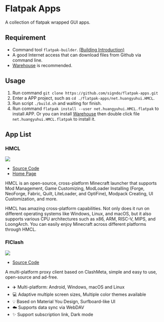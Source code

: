 # Flatpak Apps

A collection of flatpak wrapped GUI apps.

## Requirement

- Command tool `flatpak-builder`. [(Building Introduction)](https://docs.flatpak.org/en/latest/building-introduction.html)
- A good Internet access that can download files from Github via command line.
- [Warehouse](https://flathub.org/apps/io.github.flattool.Warehouse) is recommended.

## Usage

1. Run command `git clone https://github.com/signdo/flatpak-apps.git`
2. Enter a APP project, such as `cd ./flatpak-apps/net.huangyuhui.HMCL`.
3. Run script `./build.sh` and waiting for finish.
4. Run command `flatpak install --user net.huangyuhui.HMCL.flatpak` to install APP. Or you can install [Warehouse](https://flathub.org/apps/io.github.flattool.Warehouse) then double click file `net.huangyuhui.HMCL.flatpak` to install it.

## App List

### HMCL

![](https://hmcl.huangyuhui.net/assets/img/main_page.png)

- [Source Code](https://github.com/HMCL-dev/HMCL)
- [Home Page](https://hmcl.huangyuhui.net/)

HMCL is an open-source, cross-platform Minecraft launcher that supports Mod Management, Game Customizing, ModLoader Installing (Forge, NeoForge, Fabric, Quilt, LiteLoader, and OptiFine), Modpack Creating, UI Customization, and more.

HMCL has amazing cross-platform capabilities. Not only does it run on different operating systems like Windows, Linux, and macOS, but it also supports various CPU architectures such as x86, ARM, RISC-V, MIPS, and LoongArch. You can easily enjoy Minecraft across different platforms through HMCL.

### FlClash

![](https://raw.githubusercontent.com/chen08209/FlClash/8d4931c09365b47b2d799f3cbf705b9c697609c7/snapshots/desktop.gif)

- [Source Code](github.com/chen08209/FlClash)

A multi-platform proxy client based on ClashMeta, simple and easy to use, open-source and ad-free.

- ✈️ Multi-platform: Android, Windows, macOS and Linux
- 💻 Adaptive multiple screen sizes, Multiple color themes available
- 💡 Based on Material You Design, Surfboard-like UI
- ☁️ Supports data sync via WebDAV
- ✨ Support subscription link, Dark mode
